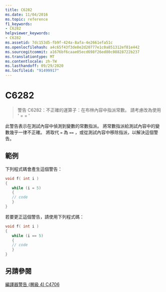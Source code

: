 ```yaml
---
title: C6282
ms.date: 11/04/2016
ms.topic: reference
f1_keywords:
- C6282
helpviewer_keywords:
- C6282
ms.assetid: 7dc153d5-fb9f-424a-8afa-4e2661efa51c
ms.openlocfilehash: a4c65f43f3de8e2d20777e1c0a851312ef81e442
ms.sourcegitcommit: a1676bf6caae05ecd698f26ed80c08828722b237
ms.translationtype: MT
ms.contentlocale: zh-TW
ms.lasthandoff: 09/29/2020
ms.locfileid: "91499917"
---
```

# <a name="c6282"></a>C6282

> 警告 C6282：不正確的運算子：在布林內容中指派常數。 請考慮改為使用 ' = = '

此警告表示在測試內容中偵測到變數的常數指派。 將常數指派給測試內容中的變數幾乎一律不正確。 將取代 `=` 為 `==` ，或從測試內容中移除指派，以解決這個警告。

## <a name="example"></a>範例

下列程式碼會產生這個警告：

```cpp
void f( int i )
{
   while (i = 5)
   {
   // code
   }
}
```

若要更正這個警告，請使用下列程式碼：

```cpp
void f( int i )
{
   while (i == 5)
   {
   // code
   }
}
```

## <a name="see-also"></a>另請參閱

[編譯器警告 (層級 4) C4706](../error-messages/compiler-warnings/compiler-warning-level-4-c4706.md)
